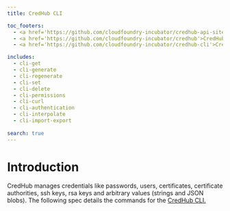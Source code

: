 ```yaml
---
title: CredHub CLI

toc_footers:
  - <a href='https://github.com/cloudfoundry-incubator/credhub-api-site'>API Docs Source</a>
  - <a href='https://github.com/cloudfoundry-incubator/credhub'>CredHub Source</a>
  - <a href='https://github.com/cloudfoundry-incubator/credhub-cli'>CredHub CLI</a>

includes:
  - cli-get
  - cli-generate
  - cli-regenerate
  - cli-set
  - cli-delete
  - cli-permissions
  - cli-curl
  - cli-authentication
  - cli-interpolate
  - cli-import-export
  
search: true
---
```


# Introduction

CredHub manages credentials like passwords, users, certificates, certificate authorities, ssh keys, rsa keys and arbitrary values (strings and JSON blobs). The following spec details the commands for the [CredHub CLI.](https://github.com/cloudfoundry-incubator/credhub-cli)
